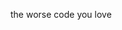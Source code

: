 the worse code you love 
<!---
Vlad-badCode/Vlad-badCode is a ✨ special ✨ repository because its `README.md` (this file) appears on your GitHub profile.
You can click the Preview link to take a look at your changes.
--->
